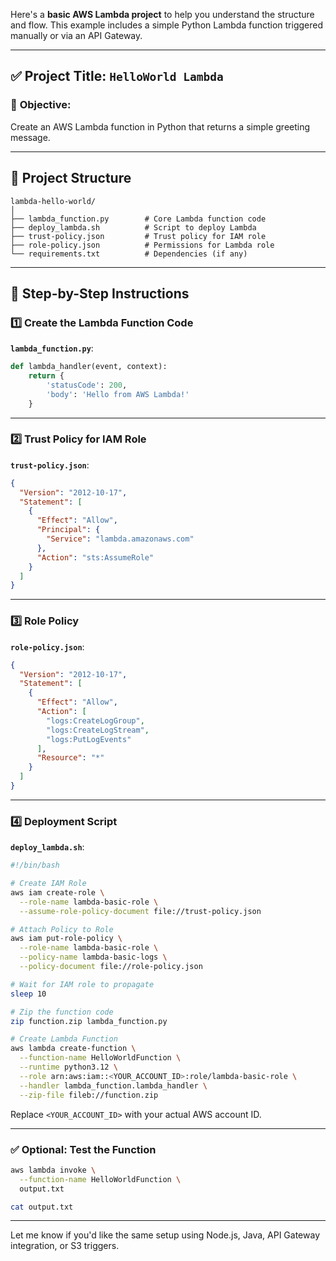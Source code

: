 Here's a **basic AWS Lambda project** to help you understand the structure and flow. This example includes a simple Python Lambda function triggered manually or via an API Gateway.

---

## ✅ **Project Title**: `HelloWorld Lambda`

### 🎯 **Objective**:

Create an AWS Lambda function in Python that returns a simple greeting message.

---

## 📁 **Project Structure**

```
lambda-hello-world/
│
├── lambda_function.py        # Core Lambda function code
├── deploy_lambda.sh          # Script to deploy Lambda
├── trust-policy.json         # Trust policy for IAM role
├── role-policy.json          # Permissions for Lambda role
└── requirements.txt          # Dependencies (if any)
```

---

## 🧠 **Step-by-Step Instructions**

### 1️⃣ Create the Lambda Function Code

**`lambda_function.py`**:

```python
def lambda_handler(event, context):
    return {
        'statusCode': 200,
        'body': 'Hello from AWS Lambda!'
    }
```

---

### 2️⃣ Trust Policy for IAM Role

**`trust-policy.json`**:

```json
{
  "Version": "2012-10-17",
  "Statement": [
    {
      "Effect": "Allow",
      "Principal": {
        "Service": "lambda.amazonaws.com"
      },
      "Action": "sts:AssumeRole"
    }
  ]
}
```

---

### 3️⃣ Role Policy

**`role-policy.json`**:

```json
{
  "Version": "2012-10-17",
  "Statement": [
    {
      "Effect": "Allow",
      "Action": [
        "logs:CreateLogGroup",
        "logs:CreateLogStream",
        "logs:PutLogEvents"
      ],
      "Resource": "*"
    }
  ]
}
```

---

### 4️⃣ Deployment Script

**`deploy_lambda.sh`**:

```bash
#!/bin/bash

# Create IAM Role
aws iam create-role \
  --role-name lambda-basic-role \
  --assume-role-policy-document file://trust-policy.json

# Attach Policy to Role
aws iam put-role-policy \
  --role-name lambda-basic-role \
  --policy-name lambda-basic-logs \
  --policy-document file://role-policy.json

# Wait for IAM role to propagate
sleep 10

# Zip the function code
zip function.zip lambda_function.py

# Create Lambda Function
aws lambda create-function \
  --function-name HelloWorldFunction \
  --runtime python3.12 \
  --role arn:aws:iam::<YOUR_ACCOUNT_ID>:role/lambda-basic-role \
  --handler lambda_function.lambda_handler \
  --zip-file fileb://function.zip
```

Replace `<YOUR_ACCOUNT_ID>` with your actual AWS account ID.

---

### ✅ Optional: Test the Function

```bash
aws lambda invoke \
  --function-name HelloWorldFunction \
  output.txt

cat output.txt
```

---

Let me know if you'd like the same setup using Node.js, Java, API Gateway integration, or S3 triggers.
